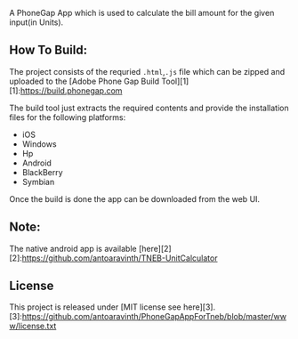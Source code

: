 A PhoneGap App which is used to calculate the bill amount for the given input(in Units).

How To Build:
-----------------
The project consists of the requried `.html`,`.js` file which can be zipped and uploaded to the
[Adobe Phone Gap Build Tool][1]
[1]:https://build.phonegap.com

The build tool just extracts the required contents and provide the installation files for the following 
platforms:

   - iOS
   - Windows
   - Hp
   - Android
   - BlackBerry
   - Symbian

Once the build is done the app can be downloaded from the web UI.

Note:
--------------------
The native android app is available [here][2]
[2]:https://github.com/antoaravinth/TNEB-UnitCalculator


License
----------------------
This project is released under [MIT license see here][3].
[3]:https://github.com/antoaravinth/PhoneGapAppForTneb/blob/master/www/license.txt
